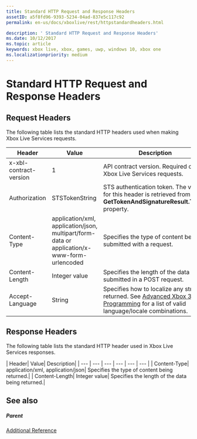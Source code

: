 ```yaml
---
title: Standard HTTP Request and Response Headers
assetID: a5f8fd96-9393-5234-04ad-837e5c117c92
permalink: en-us/docs/xboxlive/rest/httpstandardheaders.html

description: ' Standard HTTP Request and Response Headers'
ms.date: 10/12/2017
ms.topic: article
keywords: xbox live, xbox, games, uwp, windows 10, xbox one
ms.localizationpriority: medium
---
```

# Standard HTTP Request and Response Headers
 
<a id="ID4ES"></a>

 
## Request Headers
 
The following table lists the standard HTTP headers used when making Xbox Live Services requests.
 
| Header| Value| Description| 
| --- | --- | --- | 
| x-xbl-contract-version| 1| API contract version. Required on all Xbox Live Services requests.| 
| Authorization| STSTokenString| STS authentication token. The value for this header is retrieved from the <b>GetTokenAndSignatureResult.Token</b> property. | 
| Content-Type| application/xml, application/json, multipart/form-data or application/x-www-form-urlencoded| Specifies the type of content being submitted with a request.| 
| Content-Length| Integer value| Specifies the length of the data being submitted in a POST request.| 
| Accept-Language | String| Specifies how to localize any strings returned. See <a href="https://msdn.microsoft.com/en-us/library/bb975829.aspx">Advanced Xbox 360 Programming</a> for a list of valid language/locale combinations.| 
  
<a id="ID4E6C"></a>

 
## Response Headers
 
The following table lists the standard HTTP header used in Xbox Live Services responses.
 
| Header| Value| Description| 
| --- | --- | --- | --- | --- | --- | 
| Content-Type| application/xml, application/json| Specifies the type of content being returned.| 
| Content-Length| Integer value| Specifies the length of the data being returned.| 
  
<a id="ID4EEE"></a>

 
## See also
 
<a id="ID4EGE"></a>

 
##### Parent  

[Additional Reference](atoc-xboxlivews-reference-additional.md)

   